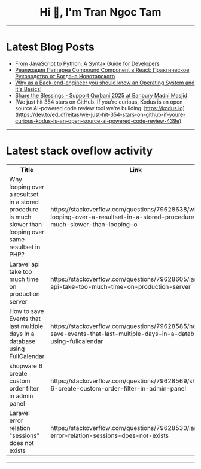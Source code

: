 <h1 align="center">Hi 👋, I'm Tran Ngoc Tam</h1>

---

# Latest Blog Posts 
<!-- BLOG-POST-LIST:START -->
- [From JavaScript to Python: A Syntax Guide for Developers](https://dev.to/mohinsheikh/from-javascript-to-python-a-syntax-guide-for-developers-4ea0)
- [Реализация Паттерна Compound Component в React: Практическое Руководство от Богдана Новотарского](https://dev.to/bogdannovotarskij/riealizatsiia-pattierna-compound-component-v-react-praktichieskoie-rukovodstvo-ot-boghdana-novotarskogho-5ff2)
- [Why as a Back-end-engineer you should know an Operating System and it&#39;s Basics!](https://dev.to/vincenttommi/why-as-a-back-end-engineer-you-should-know-an-operating-system-and-its-basics-4594)
- [Share the Blessings - Support Qurbani 2025 at Banbury Madni Masjid](https://dev.to/banbury_madni_masjid/share-the-blessings-support-qurbani-2025-at-banbury-madni-masjid-30gp)
- [We just hit 354 stars on GitHub. If you&#39;re curious, Kodus is an open source AI-powered code review tool we&#39;re building. https://kodus.io](https://dev.to/ed_dfreitas/we-just-hit-354-stars-on-github-if-youre-curious-kodus-is-an-open-source-ai-powered-code-review-439e)
<!-- BLOG-POST-LIST:END -->

---

# Latest stack oveflow activity
<table>
  <tr><th>Title</th><th>Link</th></tr>
  <!-- STACKOVERFLOW:START --><tr><td>Why looping over a resultset in a stored procedure is much slower than looping over same resultset in PHP?</td><td>https://stackoverflow.com/questions/79628638/why-looping-over-a-resultset-in-a-stored-procedure-is-much-slower-than-looping-o</td></tr><tr><td>Laravel api take too much time on production server</td><td>https://stackoverflow.com/questions/79628605/laravel-api-take-too-much-time-on-production-server</td></tr><tr><td>How to save Events that last multiple days in a database using FullCalendar</td><td>https://stackoverflow.com/questions/79628585/how-to-save-events-that-last-multiple-days-in-a-database-using-fullcalendar</td></tr><tr><td>shopware 6 create custom order filter in admin panel</td><td>https://stackoverflow.com/questions/79628569/shopware-6-create-custom-order-filter-in-admin-panel</td></tr><tr><td>Laravel error relation &quot;sessions&quot; does not exists</td><td>https://stackoverflow.com/questions/79628530/laravel-error-relation-sessions-does-not-exists</td></tr><!-- STACKOVERFLOW:END -->
</table>

---


